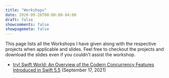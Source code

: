 ```yaml
---
title: "Workshops"
date: 2020-09-26T00:00:00-04:00
draft: false
showcomments: false
showpagemeta: false
---
```


This page lists all the Workshops I have given along with the respective projects when applicable and slides. Feel free to checkout the projects and download the slides even if you couldn't assist the workshop.

* [try! Swift World: An Overview of the Codern Concurrency Features Introduced in Swift 5.5](/workshop/tsw-concurrency2021) (September 17, 2021)